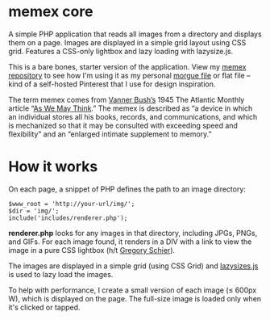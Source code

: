 # memex core
A simple PHP application that reads all images from a directory and displays them on a page. Images are displayed in a simple grid layout using CSS grid. Features a CSS-only lightbox and lazy loading with lazysize.js.

This is a bare bones, starter version of the application. View my [memex repository](https://github.com/kylejohnston/memex) to see how I'm using it as my personal [morgue file](https://en.wikipedia.org/wiki/Morgue_file) or flat file – kind of a self-hosted Pinterest that I use for design inspiration.

The term memex comes from [Vanner Bush’s](https://en.wikipedia.org/wiki/Vannevar_Bush) 1945 The Atlantic Monthly article “[As We May Think](https://www.theatlantic.com/magazine/archive/1945/07/as-we-may-think/303881/).” The memex is described as “a device in which an individual stores all his books, records, and communications, and which is mechanized so that it may be consulted with exceeding speed and flexibility” and an “enlarged intimate supplement to memory.”

# How it works
On each page, a snippet of PHP defines the path to an image directory:

```
$www_root = 'http://your-url/img/';
$dir = 'img/';
include('includes/renderer.php');
```

**renderer.php** looks for any images in that directory, including JPGs, PNGs, and GIFs. For each image found, it renders in a DIV with a link to view the image in a pure CSS lightbox (h/t [Gregory Schier](https://codepen.io/gschier/pen/HCoqh)).

The images are displayed in a simple grid (using CSS Grid) and [lazysizes.js](https://github.com/aFarkas/lazysizes) is used to lazy load the images.

To help with performance, I create a small version of each image (≤ 600px W), which is displayed on the page. The full-size image is loaded only when it's clicked or tapped.
